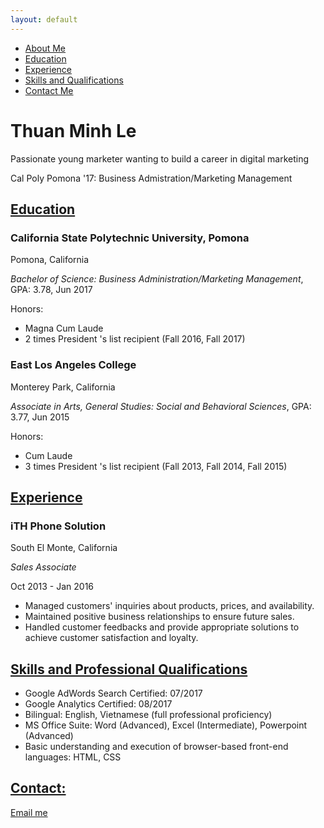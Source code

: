 ```yaml
---
layout: default
---
```

<body>
  <ul>
    <li><a href="#overview">About Me</a></li>
    <li><a href="#education">Education</a></li>
    <li><a href="#experience">Experience</a></li>
    <li><a href="#skills">Skills and Qualifications</a></li>
    <li><a href="#contact">Contact Me</a></li>
  </ul>

  <div id="overview">
    <h1>Thuan Minh Le</h1>
    <p>Passionate young marketer wanting to build a career in digital marketing</p>
    <p>Cal Poly Pomona &apos;17: Business Admistration/Marketing Management</p>
    <script src="//platform.linkedin.com/in.js" type="text/javascript"></script>
<script type="IN/MemberProfile" data-id="https://www.linkedin.com/in/thuan-le-a9806781" data-format="inline" data-related="false"></script>
  </div>

<div id="education">
  <h2><u>Education</u></h2>

  <h3>California State Polytechnic University, Pomona</h3>
  <p>Pomona, California</p>
  <p><em>Bachelor of Science: Business Administration/Marketing Management</em>, GPA: 3.78, Jun 2017</p>
  <p>Honors:</p>
  <ul>
    <li>Magna Cum Laude</li>
    <li>2 times President &apos;s list recipient (Fall 2016, Fall 2017)</li>
  </ul>

  <h3>East Los Angeles College</h3>
  <p>Monterey Park, California</p>
  <p><em>Associate in Arts, General Studies: Social and Behavioral Sciences</em>, GPA: 3.77, Jun 2015</p>
  <p>Honors:</p>
  <ul>
    <li>Cum Laude</li>
    <li>3 times President &apos;s list recipient (Fall 2013, Fall 2014, Fall 2015)</li>
  </ul>
</div>

<div id="experience">
  <h2><u>Experience</u></h2>
  <h3>iTH Phone Solution</h3>
  <p>South El Monte, California</p>
  <p><em>Sales Associate</em></p>
    <p>Oct 2013 - Jan 2016</p>
    <ul>
      <li>Managed customers' inquiries about products, prices, and availability.</li>
      <li>Maintained positive business relationships to ensure future sales.</li>
      <li>Handled customer feedbacks and provide appropriate solutions to achieve customer satisfaction and loyalty.</li>
    </ul>
</div>

<div id="skills">
  <h2><u>Skills and Professional Qualifications</u></h2>
  <ul>
    <li>Google AdWords Search Certified: 07/2017</li>
    <li>Google Analytics Certified: 08/2017</li>
    <li>Bilingual: English, Vietnamese (full professional proficiency)</li>
    <li>MS Office Suite: Word (Advanced), Excel (Intermediate), Powerpoint (Advanced)</li>
    <li>Basic understanding and execution of browser-based front-end languages: HTML, CSS</li>
</div>

<div id="contact">
  <h2><u>Contact:</u></h2>
  <p><a href="mailto: thuanle703@gmail.com">Email me</a></p>
  <p><script src="//platform.linkedin.com/in.js" type="text/javascript"></script>
<script type="IN/MemberProfile" data-id="https://www.linkedin.com/in/thuan-le-a9806781" data-format="hover" data-related="false" data-text="Thuan Le"></script></p>
</div>

</body>

